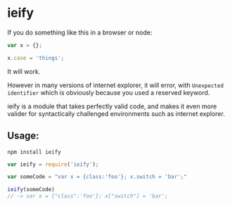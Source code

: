 # ieify

If you do something like this in a browser or node:

```javascript
var x = {};

x.case = 'things';
```

It will work.

However in many versions of internet explorer, it will error, with ```Unexpected identifier```
which is obviously because you used a reserved keyword.

ieify is a module that takes perfectly valid code, and makes it even more valider for syntactically challenged environments such as internet explorer.

## Usage:

```
npm install ieify
```

```javascript
var ieify = require('ieify');

var someCode = "var x = {class:'foo'}; x.switch = 'bar';"

ieify(someCode)
// -> var x = {"class":'foo'}; x["switch"] = 'bar';
```